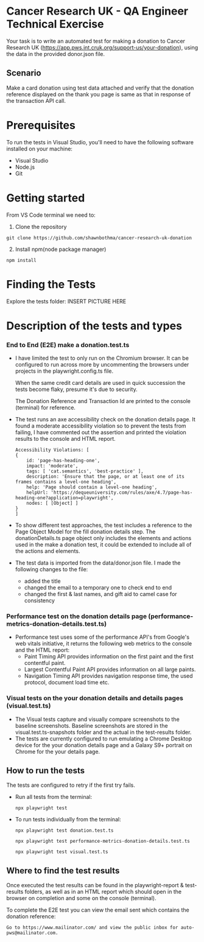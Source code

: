 # Cancer Research UK - QA Engineer Technical Exercise

Your task is to write an automated test for making a donation to Cancer Research UK (https://app.pws.int.cruk.org/support-us/your-donation), using the data in the provided donor.json file.

## Scenario 
Make a card donation using test data attached and verify that the donation reference displayed on the thank you page is same as that in response of the transaction API call.

# Prerequisites
To run the tests in Visual Studio, you'll need to have the following software installed on your machine:
- Visual Studio 
- Node.js 
- Git

# Getting started
From VS Code terminal we need to:
1. Clone the repository 
```
git clone https://github.com/shawnbothma/cancer-research-uk-donation
```
2. Install npm(node package manager)
```
npm install
```
# Finding the Tests

Explore the tests folder: 
INSERT PICTURE HERE 

# Description of the tests and types
   ### End to End (E2E) make a donation.test.ts
   - I have limited the test to only run on the Chromium browser. It can be configured to run across more by uncommenting the browsers under projects in the playwright.config.ts file. 
   
     When the same credit card details are used in quick succession the tests become flaky, presume it's due to security. 

     The Donation Reference and Transaction Id are printed to the console (terminal) for reference.
   
- The test runs an axe accessibility check on the donation details page. It found a moderate accessibility violation so to prevent the tests from failing, I have commented out the assertion and printed the violation results to the console and HTML report.
    ```
    Accessibility Violations: [
    {
        id: 'page-has-heading-one',
        impact: 'moderate',
        tags: [ 'cat.semantics', 'best-practice' ],
        description: 'Ensure that the page, or at least one of its frames contains a level-one heading',
        help: 'Page should contain a level-one heading',
        helpUrl: 'https://dequeuniversity.com/rules/axe/4.7/page-has-heading-one?application=playwright',
        nodes: [ [Object] ]
    }
    ]
    ```
- To show different test approaches, the test includes a reference to the Page Object Model for the fill donation details step. The donationDetails.ts page object only includes the elements and actions used in the make a donation test, it could be extended to include all of the actions and elements.

- The test data is imported from the data/donor.json file. I made the following changes to the file:
            
     - added the title
     - changed the email to a temporary one to check end to end
     - changed the first & last names, and gift aid to camel case for consistency

### Performance test on the donation details page (performance-metrics-donation-details.test.ts)
    
  - Performance test uses some of the performance API's from Google's web vitals initiative, it returns the following web metrics to the console and the HTML report:
    - Paint Timing API provides information on the first paint and the first contentful paint.
    - Largest Contentful Paint API provides information on all large paints.
    - Navigation Timing API provides navigation response time, the used protocol, document load time etc.
     
### Visual tests on the your donation details and details pages (visual.test.ts)
- The Visual tests capture and visually compare screenshots to the baseline screenshots. Baseline screenshots are stored in the visual.test.ts-snapshots folder and the actual in the test-results folder. 
- The tests are currently configured to run emulating a Chrome Desktop device for the your donation details page and a Galaxy S9+ portrait on Chrome for the your details page.

## How to run the tests
The tests are configured to retry if the first try fails.
- Run all tests from the terminal:
    ```
    npx playwright test 
    ```
- To run tests individually from the terminal:
    ```
    npx playwright test donation.test.ts
    ```
    ```
    npx playwright test performance-metrics-donation-details.test.ts
    ```
    ```
    npx playwright test visual.test.ts
    ```

## Where to find the test results
Once executed the test results can be found in the playwright-report & test-results folders, as well as in an HTML report which should open in the browser on completion and some on the console (terminal).

To complete the E2E test you can view the email sent which contains the donation reference:

```
Go to https://www.mailinator.com/ and view the public inbox for auto-pws@mailinator.com.
 ```